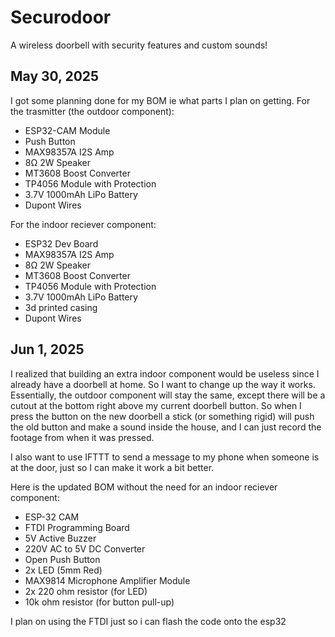 # Securodoor
A wireless doorbell with security features and custom sounds!

## May 30, 2025

I got some planning done for my BOM ie what parts I plan on getting.
For the trasmitter (the outdoor component):
- ESP32-CAM Module
- Push Button
- MAX98357A I2S Amp
- 8Ω 2W Speaker
- MT3608 Boost Converter
- TP4056 Module with Protection
- 3.7V 1000mAh LiPo Battery
- Dupont Wires

For the indoor reciever component:
- ESP32 Dev Board
- MAX98357A I2S Amp
- 8Ω 2W Speaker
- MT3608 Boost Converter
- TP4056 Module with Protection
- 3.7V 1000mAh LiPo Battery
- 3d printed casing
- Dupont Wires

## Jun 1, 2025

I realized that building an extra indoor component would be useless since I already have a doorbell at home. So I want to change up the way it works. Essentially, the outdoor component will stay the same, except there will be a cutout at the bottom right above my current doorbell button. So when I press the button on the new doorbell a stick (or something rigid) will push the old button and make a sound inside the house, and I can just record the footage from when it was pressed.

I also want to use IFTTT to send a message to my phone when someone is at the door, just so I can make it work a bit better.

Here is the updated BOM without the need for an indoor reciever component:
- ESP-32 CAM
- FTDI Programming Board
- 5V Active Buzzer
- 220V AC to 5V DC Converter
- Open Push Button
- 2x LED (5mm Red)
- MAX9814 Microphone Amplifier Module
- 2x 220 ohm resistor (for LED)
- 10k ohm resistor (for button pull-up)

I plan on using the FTDI just so i can flash the code onto the esp32
